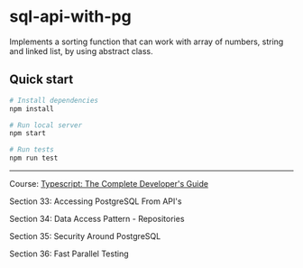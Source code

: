 # sql-api-with-pg

Implements a sorting function that can work with array of numbers, string and
linked list, by using abstract class.

## Quick start

```zsh
# Install dependencies
npm install

# Run local server
npm start

# Run tests
npm run test
```

---

Course:
[Typescript: The Complete Developer's Guide](https://www.udemy.com/course/typescript-the-complete-developers-guide/)

Section 33: Accessing PostgreSQL From API's

Section 34: Data Access Pattern - Repositories

Section 35: Security Around PostgreSQL

Section 36: Fast Parallel Testing
